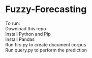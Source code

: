# Fuzzy-Forecasting
To run:  
Download this repo  
Install Python and Pip  
Install Pandas  
Run firs.py to create document corpus  
Run query.py to perform the prediction  
